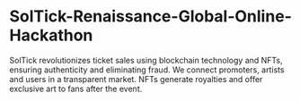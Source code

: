 # SolTick-Renaissance-Global-Online-Hackathon
SolTick revolutionizes ticket sales using blockchain technology and NFTs, ensuring authenticity and eliminating fraud. We connect promoters, artists and users in a transparent market. NFTs generate royalties and offer exclusive art to fans after the event.
